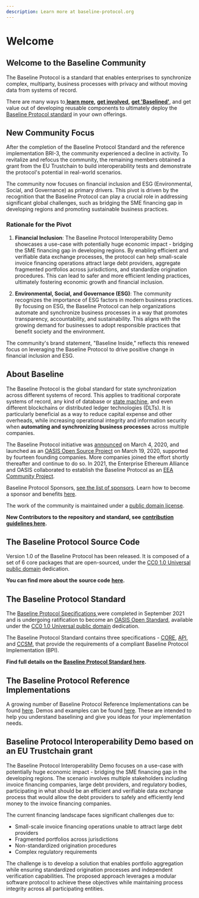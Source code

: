 ```yaml
---
description: Learn more at baseline-protocol.org
---
```


# Welcome

## Welcome to the Baseline Community

The Baseline Protocol is a standard that enables enterprises to synchronize complex, multiparty, business processes with privacy and without moving data from systems of record.&#x20;

There are many ways to[ **learn more**](https://www.baseline-protocol.org)**,** [**get involved**](https://www.baseline-protocol.org/get-involved/)**,** [**get 'Baselined'**](https://www.baseline-protocol.org/get-baselined/), and get value out of developing reusable components to ultimately deploy the [Baseline Protocol standard](https://github.com/ethereum-oasis-op/baseline-standard) in your own offerings.&#x20;

## New Community Focus

After the completion of the Baseline Protocol Standard and the reference implementation BRI-3, the community experienced a decline in activity. To revitalize and refocus the community, the remaining members obtained a grant from the EU Trustchain to build interoperability tests and demonstrate the protocol's potential in real-world scenarios.

The community now focuses on financial inclusion and ESG (Environmental, Social, and Governance) as primary drivers. This pivot is driven by the recognition that the Baseline Protocol can play a crucial role in addressing significant global challenges, such as bridging the SME financing gap in developing regions and promoting sustainable business practices.

### Rationale for the Pivot

1. **Financial Inclusion**: The Baseline Protocol Interoperability Demo showcases a use-case with potentially huge economic impact - bridging the SME financing gap in developing regions. By enabling efficient and verifiable data exchange processes, the protocol can help small-scale invoice financing operations attract large debt providers, aggregate fragmented portfolios across jurisdictions, and standardize origination procedures. This can lead to safer and more efficient lending practices, ultimately fostering economic growth and financial inclusion.

2. **Environmental, Social, and Governance (ESG)**: The community recognizes the importance of ESG factors in modern business practices. By focusing on ESG, the Baseline Protocol can help organizations automate and synchronize business processes in a way that promotes transparency, accountability, and sustainability. This aligns with the growing demand for businesses to adopt responsible practices that benefit society and the environment.

The community's brand statement, "Baseline Inside," reflects this renewed focus on leveraging the Baseline Protocol to drive positive change in financial inclusion and ESG.

## About Baseline

The Baseline Protocol is the global standard for state synchronization across different systems of record. This applies to traditional corporate systems of record, any kind of database or [state machine](https://www.techopedia.com/definition/16447/state-machine), and even different blockchains or distributed ledger technologies (DLTs). It is particularly beneficial as a way to reduce capital expense and other overheads, while increasing operational integrity and information security when **automating and synchronizing business processes** across multiple companies.

The Baseline Protocol initiative was [announced](https://consensys.net/blog/press-release/ey-and-consensys-announce-formation-of-baseline-protocol-initiative-to-make-ethereum-mainnet-safe-and-effective-for-enterprises/) on March 4, 2020, and launched as an [OASIS Open Source Project](https://oasis-open-projects.org) on March 19, 2020, supported by fourteen founding companies. More companies joined the effort shortly thereafter and continue to do so. In 2021, the Enterprise Ethereum Alliance and OASIS collaborated to establish the Baseline Protocol as an [EEA Community Project](https://entethalliance.org/eeacommunityprojects/#:\~:text=The%20EEA%20Community%20Projects%2C%20formerly,API%20documentation%20under%20its%20stewardship.).

Baseline Protocol Sponsors, [see the list of sponsors](https://www.baseline-protocol.org/become-a-sponsor/). Learn how to become a sponsor and benefits [here](https://www.baseline-protocol.org/become-a-sponsor/).

The work of the community is maintained under a [public domain license](https://github.com/ethereum-oasis-op/baseline/blob/main/LICENSE).

**New Contributors to the repository and standard, see** [**contribution guidelines here**](community/contributors.md#code-of-conduct)**.**

## The Baseline Protocol Source Code

Version 1.0 of the Baseline Protocol has been released. It is composed of a set of 6 core packages that are open-sourced, under the [CC0 1.0 Universal public domain](https://github.com/ethereum-oasis-op/baseline/blob/main/LICENSE) dedication.&#x20;

**You can find more about the** **source code** [**here**](docs/baseline-protocol-code/packages/)**.**

## The Baseline Protocol Standard

The [Baseline Protocol Specifications ](https://github.com/ethereum-oasis-op/baseline-standard) were completed in September 2021 and is undergoing ratification to become an [OASIS Open Standard](https://www.oasis-open.org/standards/), available under the [CC0 1.0 Universal public domain](https://github.com/ethereum-oasis-op/baseline/blob/main/LICENSE) dedication.

The Baseline Protocol Standard contains three specifications - [CORE](https://github.com/ethereum-oasis-op/baseline-standard/tree/main/core), [API](https://github.com/ethereum-oasis-op/baseline-standard/tree/main/api), and [CCSM](https://github.com/ethereum-oasis-op/baseline-standard/tree/main/ccsm), that provide the requirements of a compliant Baseline Protocol Implementation (BPI).

**Find full details on the** [**Baseline Protocol Standard here**](https://github.com/ethereum-oasis-op/baseline-standard)**.**

## The Baseline Protocol Reference Implementations

A growing number of Baseline Protocol Reference Implementations can be found [here](docs/bri/overview-of-reference-implementations.md). Demos and examples can be found [here](https://github.com/ethereum-oasis-op/baseline/tree/master/examples). These are intended to help you understand baselining and give you ideas for your implementation needs.

## Baseline Protocol Interoperability Demo based on an EU Trustchain grant

The Baseline Protocol Interoperability Demo focuses on a use-case with potentially huge economic impact - bridging the SME financing gap in the developing regions. The scenario involves multiple stakeholders including invoice financing companies, large debt providers, and regulatory bodies, participating in what should be an efficient and verifiable data exchange process that would allow the debt providers to safely and efficiently lend money to the invoice financing companies.

The current financing landscape faces significant challenges due to:
- Small-scale invoice financing operations unable to attract large debt providers
- Fragmented portfolios across jurisdictions
- Non-standardized origination procedures
- Complex regulatory requirements

The challenge is to develop a solution that enables portfolio aggregation while ensuring standardized origination processes and independent verification capabilities. The proposed approach leverages a modular software protocol to achieve these objectives while maintaining process integrity across all participating entities.
